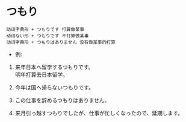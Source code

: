 # つもり
```
动词字典形 + つもりです 打算做某事
动词ない形 + つもりです 不打算做某事
动词字典形 + つもりはありません 没有做某事的打算
```
* 例:  
1. 来年日本へ留学するつもりです。  
明年打算去日本留学。  
2. 今年は国へ帰らないつもりです。  

3. この仕事を辞めるつもりはありません。  

4. 来月引っ越すつもりでしたが、仕事が忙しくなったので、延期します。